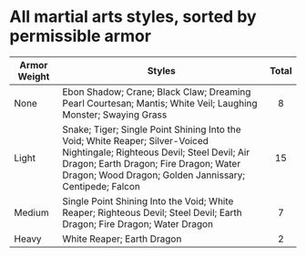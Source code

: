 # All martial arts styles, sorted by permissible armor

| **Armor Weight** | **Styles**                                                                                                                                                                                                                      | **Total** |
| ---------------- | ------------------------------------------------------------------------------------------------------------------------------------------------------------------------------------------------------------------------------- | :-------: |
| None             | Ebon Shadow; Crane; Black Claw; Dreaming Pearl Courtesan; Mantis; White Veil; Laughing Monster; Swaying Grass                                                                                                                   |     8     |
| Light            | Snake; Tiger; Single Point Shining Into the Void; White Reaper; Silver-Voiced Nightingale; Righteous Devil; Steel Devil; Air Dragon; Earth Dragon; Fire Dragon; Water Dragon; Wood Dragon; Golden Jannissary; Centipede; Falcon |    15     |
| Medium           | Single Point Shining Into the Void; White Reaper; Righteous Devil; Steel Devil; Earth Dragon; Fire Dragon; Water Dragon                                                                                                         |     7     |
| Heavy            | White Reaper; Earth Dragon                                                                                                                                                                                                      |     2     |
